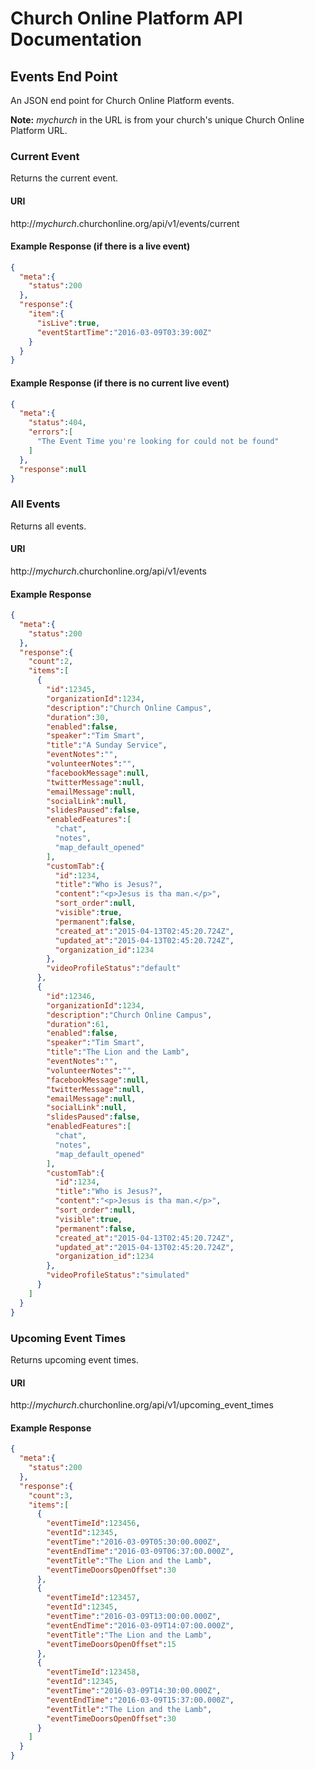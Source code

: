 # Church Online Platform API Documentation

## Events End Point
An JSON end point for Church Online Platform events.

**Note:** *mychurch* in the URL is from your church's unique Church Online Platform URL.

### Current Event
Returns the current event.

#### URI
http://*mychurch*.churchonline.org/api/v1/events/current

#### Example Response (if there is a live event)
```json
{
  "meta":{
    "status":200
  },
  "response":{
    "item":{
      "isLive":true,
      "eventStartTime":"2016-03-09T03:39:00Z"
    }
  }
}
```

#### Example Response (if there is no current live event)
```json
{
  "meta":{
    "status":404,
    "errors":[
      "The Event Time you're looking for could not be found"
    ]
  },
  "response":null
}
```

### All Events
Returns all events.

#### URI
http://*mychurch*.churchonline.org/api/v1/events

#### Example Response
```json
{
  "meta":{
    "status":200
  },
  "response":{
    "count":2,
    "items":[
      {
        "id":12345,
        "organizationId":1234,
        "description":"Church Online Campus",
        "duration":30,
        "enabled":false,
        "speaker":"Tim Smart",
        "title":"A Sunday Service",
        "eventNotes":"",
        "volunteerNotes":"",
        "facebookMessage":null,
        "twitterMessage":null,
        "emailMessage":null,
        "socialLink":null,
        "slidesPaused":false,
        "enabledFeatures":[
          "chat",
          "notes",
          "map_default_opened"
        ],
        "customTab":{
          "id":1234,
          "title":"Who is Jesus?",
          "content":"<p>Jesus is tha man.</p>",
          "sort_order":null,
          "visible":true,
          "permanent":false,
          "created_at":"2015-04-13T02:45:20.724Z",
          "updated_at":"2015-04-13T02:45:20.724Z",
          "organization_id":1234
        },
        "videoProfileStatus":"default"
      },
      {
        "id":12346,
        "organizationId":1234,
        "description":"Church Online Campus",
        "duration":61,
        "enabled":false,
        "speaker":"Tim Smart",
        "title":"The Lion and the Lamb",
        "eventNotes":"",
        "volunteerNotes":"",
        "facebookMessage":null,
        "twitterMessage":null,
        "emailMessage":null,
        "socialLink":null,
        "slidesPaused":false,
        "enabledFeatures":[
          "chat",
          "notes",
          "map_default_opened"
        ],
        "customTab":{
          "id":1234,
          "title":"Who is Jesus?",
          "content":"<p>Jesus is tha man.</p>",
          "sort_order":null,
          "visible":true,
          "permanent":false,
          "created_at":"2015-04-13T02:45:20.724Z",
          "updated_at":"2015-04-13T02:45:20.724Z",
          "organization_id":1234
        },
        "videoProfileStatus":"simulated"
      }
    ]
  }
}
```

### Upcoming Event Times
Returns upcoming event times.

#### URI
http://*mychurch*.churchonline.org/api/v1/upcoming_event_times

#### Example Response
```json
{
  "meta":{
    "status":200
  },
  "response":{
    "count":3,
    "items":[
      {
        "eventTimeId":123456,
        "eventId":12345,
        "eventTime":"2016-03-09T05:30:00.000Z",
        "eventEndTime":"2016-03-09T06:37:00.000Z",
        "eventTitle":"The Lion and the Lamb",
        "eventTimeDoorsOpenOffset":30
      },
      {
        "eventTimeId":123457,
        "eventId":12345,
        "eventTime":"2016-03-09T13:00:00.000Z",
        "eventEndTime":"2016-03-09T14:07:00.000Z",
        "eventTitle":"The Lion and the Lamb",
        "eventTimeDoorsOpenOffset":15
      },
      {
        "eventTimeId":123458,
        "eventId":12345,
        "eventTime":"2016-03-09T14:30:00.000Z",
        "eventEndTime":"2016-03-09T15:37:00.000Z",
        "eventTitle":"The Lion and the Lamb",
        "eventTimeDoorsOpenOffset":30
      }
    ]
  }
}
```
